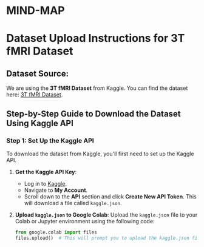 # MIND-MAP

# Dataset Upload Instructions for 3T fMRI Dataset

## Dataset Source:
We are using the **3T fMRI Dataset** from Kaggle. You can find the dataset here: [3T fMRI Dataset](https://www.kaggle.com/datasets/mathurinache/3t-fmri-dataset).

## Step-by-Step Guide to Download the Dataset Using Kaggle API

### Step 1: Set Up the Kaggle API

To download the dataset from Kaggle, you'll first need to set up the Kaggle API.

1. **Get the Kaggle API Key**:
   - Log in to [Kaggle](https://www.kaggle.com/).
   - Navigate to **My Account**.
   - Scroll down to the **API** section and click **Create New API Token**. This will download a file called `kaggle.json`.

2. **Upload `kaggle.json` to Google Colab**:
   Upload the `kaggle.json` file to your Colab or Jupyter environment using the following code:
   ```python
   from google.colab import files
   files.upload()  # This will prompt you to upload the kaggle.json file

